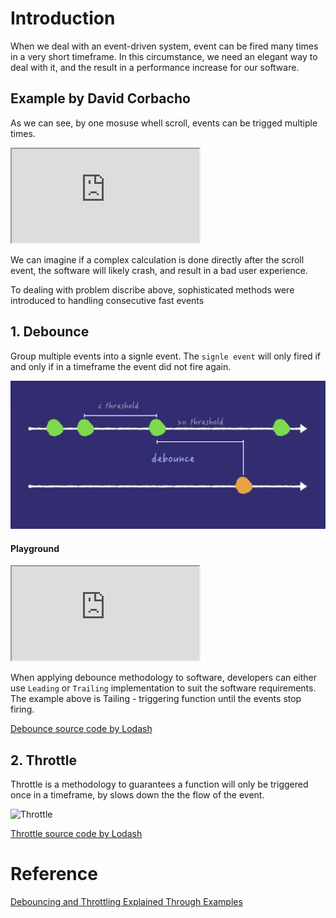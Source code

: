 # Introduction
When we deal with an event-driven system, event can be fired many times in a very short timeframe. In this circumstance, we need an elegant way to deal with it, and the result in a performance increase for our software.

## Example  by David Corbacho
As we can see, by one mosuse whell scroll, events can be trigged multiple times. 
<iframe src="https://codepen.io/dcorb/pen/PZOZgB"></iframe>

We can imagine if a complex calculation is done directly after the scroll event, the software will likely crash, and result in a bad user experience.

To dealing with problem discribe above, sophisticated methods were introduced to handling consecutive fast events

## 1. Debounce
Group multiple events into a signle event. The `signle event` will only fired if and only if in a timeframe the event did not fire again.

![Debounce](https://github.com/CunjunYin/notes/blob/e244682ada9ffddb2859d05fe17ab38d10bccc00/Web/assets/Debounce.jpg)

#### Playground
<iframe src="https://codepen.io/dcorb/pen/KVxGqN"></iframe>

When applying debounce methodology to software, developers can either use `Leading` or `Trailing` implementation to suit the software requirements. The example above is Tailing - triggering function until the events stop firing.

[Debounce source code by Lodash](https://github.com/CunjunYin/notes/blob/e244682ada9ffddb2859d05fe17ab38d10bccc00/Web/assets/Throttle.jpg)

## 2. Throttle
Throttle is a methodology to guarantees a function will only be triggered once in a timeframe, by slows down the the flow of the event.

![Throttle](https://github.com/CunjunYin/notes/tree/main/Web/assets/Throttle.jpg)

[Throttle source code by Lodash](https://github.com/lodash/lodash/blob/2f79053d7bc7c9c9561a30dda202b3dcd2b72b90/throttle.js)


# Reference
[Debouncing and Throttling Explained Through Examples](https://css-tricks.com/debouncing-throttling-explained-examples)